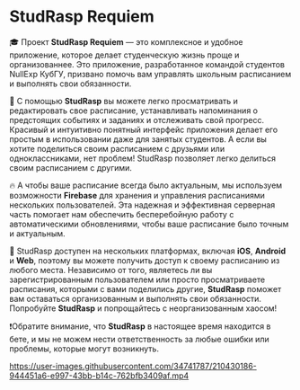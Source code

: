 # StudRasp Requiem 

🎓 Проект **StudRasp Requiem** — это комплексное и удобное приложение, которое делает студенческую жизнь проще и организованнее. Это приложение, разработанное командой студентов NullExp КубГУ, призвано помочь вам управлять школьным расписанием и выполнять свои обязанности.

📅 С помощью **StudRasp** вы можете легко просматривать и редактировать свое расписание, устанавливать напоминания о предстоящих событиях и заданиях и отслеживать свой прогресс. Красивый и интуитивно понятный интерфейс приложения делает его простым в использовании даже для занятых студентов. А если вы хотите поделиться своим расписанием с друзьями или одноклассниками, нет проблем! StudRasp позволяет легко делиться своим расписанием с другими.

🔥 А чтобы ваше расписание всегда было актуальным, мы используем возможности **Firebase** для хранения и управления расписаниями нескольких пользователей. Эта надежная и эффективная серверная часть помогает нам обеспечить бесперебойную работу с автоматическими обновлениями, чтобы ваше расписание было точным и актуальным.

🙌 StudRasp доступен на нескольких платформах, включая **iOS**, **Android** и **Web**, поэтому вы можете получить доступ к своему расписанию из любого места. Независимо от того, являетесь ли вы зарегистрированным пользователем или просто просматриваете расписания, которыми с вами поделились другие, **StudRasp** поможет вам оставаться организованным и выполнять свои обязанности. Попробуйте **StudRasp** и попрощайтесь с неорганизованным хаосом!

❗Обратите внимание, что **StudRasp** в настоящее время находится в бете, и мы не можем нести ответственность за любые ошибки или проблемы, которые могут возникнуть.

https://user-images.githubusercontent.com/34741787/210430186-944451a6-e997-43bb-b14c-762bfb3409af.mp4

